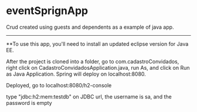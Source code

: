 # eventSprignApp
Crud created using guests and dependents as a example of java app.


--------

**To use this app, you'll need to install an updated eclipse version for Java EE. 

After the project is cloned into a folder, go to com.cadastroConvidados, right click on CadastroConvidadosApplication.java, run As, and click on Run as Java Application. Spring will deploy on localhost:8080.

Deployed, go to localhost:8080/h2-console

type "jdbc:h2:mem:testdb" on JDBC url, the username is sa, and the password is empty



